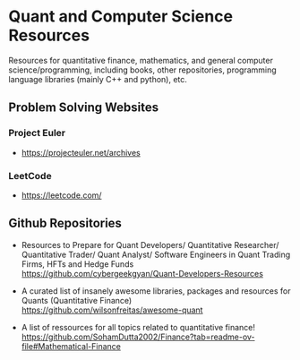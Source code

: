 # Quant and Computer Science Resources
Resources for quantitative finance, mathematics, and general computer science/programming, including books, other repositories, programming language libraries (mainly C++ and python), etc.

## Problem Solving Websites
### Project Euler
- https://projecteuler.net/archives

### LeetCode
- https://leetcode.com/

## Github Repositories
- Resources to Prepare for Quant Developers/ Quantitative Researcher/ Quantitative Trader/ Quant Analyst/ Software Engineers in Quant Trading Firms, HFTs and Hedge Funds 
https://github.com/cybergeekgyan/Quant-Developers-Resources

- A curated list of insanely awesome libraries, packages and resources for Quants (Quantitative Finance) 
https://github.com/wilsonfreitas/awesome-quant

- A list of ressources for all topics related to quantitative finance!
https://github.com/SohamDutta2002/Finance?tab=readme-ov-file#Mathematical-Finance


